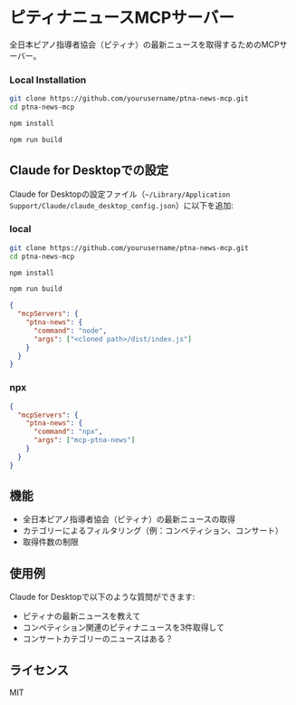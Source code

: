 # ピティナニュースMCPサーバー

全日本ピアノ指導者協会（ピティナ）の最新ニュースを取得するためのMCPサーバー。

### Local Installation

```bash
git clone https://github.com/yourusername/ptna-news-mcp.git
cd ptna-news-mcp

npm install

npm run build
```

## Claude for Desktopでの設定

Claude for Desktopの設定ファイル（`~/Library/Application Support/Claude/claude_desktop_config.json`）に以下を追加:

### local
```bash
git clone https://github.com/yourusername/ptna-news-mcp.git
cd ptna-news-mcp

npm install

npm run build
```

```json
{
  "mcpServers": {
    "ptna-news": {
      "command": "node",
      "args": ["<cloned path>/dist/index.js"]
    }
  }
}
```

### npx
```json
{
  "mcpServers": {
    "ptna-news": {
      "command": "npx",
      "args": ["mcp-ptna-news"]
    }
  }
}
```

## 機能

- 全日本ピアノ指導者協会（ピティナ）の最新ニュースの取得
- カテゴリーによるフィルタリング（例：コンペティション、コンサート）
- 取得件数の制限

## 使用例

Claude for Desktopで以下のような質問ができます:

- ピティナの最新ニュースを教えて
- コンペティション関連のピティナニュースを3件取得して
- コンサートカテゴリーのニュースはある？

## ライセンス

MIT
